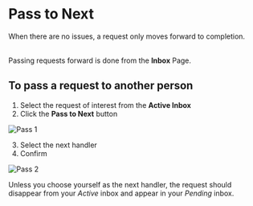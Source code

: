 # Pass to Next

When there are no issues, a request only moves forward to completion.
<br/><br/>

Passing requests forward is done from the **Inbox** Page.

## To pass a request to another person

1. Select the request of interest from the **Active Inbox**
2. Click the **Pass to Next** button

![Pass 1](/request-management/pass1.png)

3. Select the next handler
4. Confirm

![Pass 2](/request-management/pass2.png)


Unless you choose yourself as the next handler, the request should disappear from your _Active_ inbox and appear in your _Pending_ inbox.
